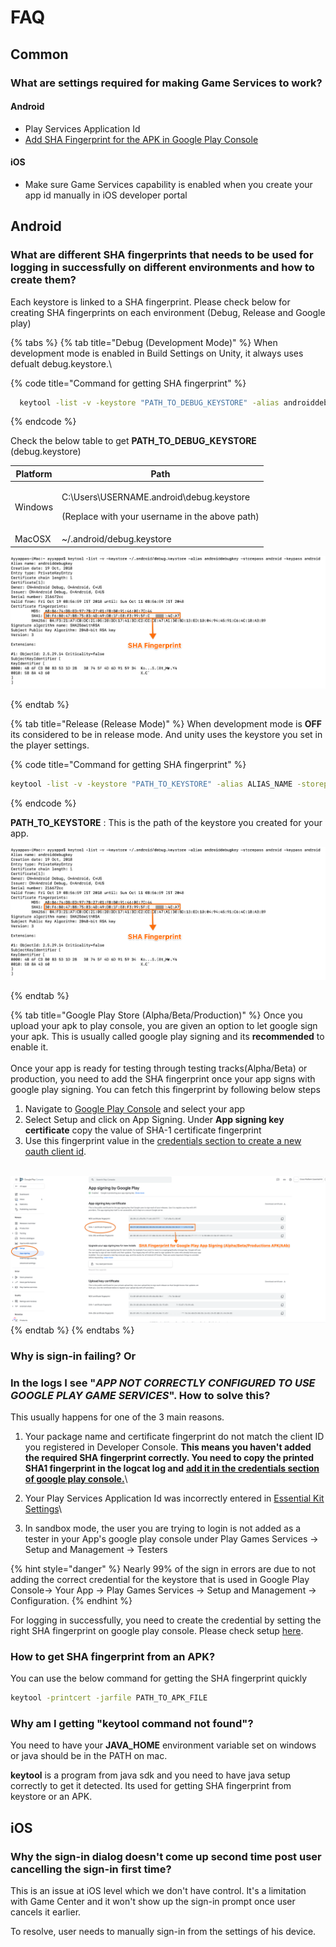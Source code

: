 # FAQ

## Common

### What are settings required for making Game Services to work?

#### Android

* Play Services Application Id
* [Add SHA Fingerprint for the APK in Google Play Console](setup/android.md#configuring-credentials-sha-fingerprint-authentication)

#### iOS

* Make sure Game Services capability is enabled when you create your app id manually in iOS developer portal

## Android

### What are different SHA fingerprints that needs to be used for logging in successfully on different environments and how to create them?

Each keystore is linked to a SHA fingerprint. Please check below for creating SHA fingerprints on each environment (Debug, Release and Google play)

{% tabs %}
{% tab title="Debug (Development Mode)" %}
When development mode is enabled in Build Settings on Unity, it always uses defualt debug.keystore.\


{% code title="Command for getting SHA fingerprint" %}
```bash
  keytool -list -v -keystore "PATH_TO_DEBUG_KEYSTORE" -alias androiddebugkey -storepass android -keypass android
```
{% endcode %}

Check the below table to get  **PATH\_TO\_DEBUG\_KEYSTORE** (debug.keystore)

| Platform | Path                                                                                                  |
| -------- | ----------------------------------------------------------------------------------------------------- |
| Windows  | <p>C:\Users\USERNAME\.android\debug.keystore</p><p>(Replace with your username in the above path)</p> |
| MacOSX   | \~/.android/debug.keystore                                                                            |

![SHA fingerprint to consider finishing the configuration on google play console](../.gitbook/assets/GetSHAFingerPrint.png)


{% endtab %}

{% tab title="Release (Release Mode)" %}
When development mode is **OFF** its considered to be in release mode. And unity uses the keystore you set in the player settings.

{% code title="Command for getting SHA fingerprint" %}
```bash
keytool -list -v -keystore "PATH_TO_KEYSTORE" -alias ALIAS_NAME -storepass STORE_PASSWORD -keypass KEY_PASSWORD
```
{% endcode %}

**PATH\_TO\_KEYSTORE** : This is the path of the keystore you created for your app.

![Use your release keystore along with providing. ALIAS\_NAME,  STORE\_PASS and KEY\_PASS](../.gitbook/assets/GetSHAFingerPrint.png)


{% endtab %}

{% tab title="Google Play Store (Alpha/Beta/Production)" %}
Once you upload your apk to play console, you are given an option to let google sign your apk. This is usually called google play signing and its **recommended** to enable it.\
\
Once your app is ready for testing through testing tracks(Alpha/Beta) or production, you need to add the SHA fingerprint once your app signs with google play signing. You can fetch this fingerprint by following below steps

1. Navigate to [Google Play Console](https://play.google.com/apps/publish) and select your app
2. Select Setup and click on App Signing. Under **App signing key certificate** copy the value of SHA-1 certificate fingerprint
3. Use this fingerprint value in the [credentials section to create a new oauth client id](setup/android.md#configuring-credentials-sha-fingerprint-authentication).\
   \
   &#x20;&#x20;

![Google play app signing SHA fingerprint](../.gitbook/assets/GooglePlayAppSigningSHAFingerprint.png)
{% endtab %}
{% endtabs %}

### Why is sign-in failing? **Or**

### **In the logs I see "**_**APP NOT CORRECTLY CONFIGURED TO USE GOOGLE PLAY GAME SERVICES**_**". How to solve this?**

This usually happens for one of the 3 main reasons.

1. Your package name and certificate fingerprint do not match the client ID you registered in Developer Console. **This means you haven't added the required SHA fingerprint correctly. You need to copy the printed SHA1 fingerprint  in the logcat log and** [**add it in the credentials section of google play console.**](setup/android.md#adding-a-sha-fingerprint)\

2. Your Play Services Application Id was incorrectly entered in [Essential Kit Settings](setup/#properties)\

3. In sandbox mode, the user you are trying to login is not added as a tester in your App's google play console under Play Games Services -> Setup and Management -> Testers

{% hint style="danger" %}
Nearly 99% of the sign in errors are due to not adding the correct credential for the keystore that is used in Google Play Console-> Your App -> Play Games Services -> Setup and Management -> Configuration.&#x20;
{% endhint %}

For logging in successfully, you need to create the credential by setting the right SHA fingerprint on google play console. Please check setup [here](setup/android.md#configuring-credentials-sha-fingerprint-authentication).

### How to get SHA fingerprint from an APK?

You can use the below command for getting the SHA fingerprint quickly

```bash
keytool -printcert -jarfile PATH_TO_APK_FILE
```

### Why am I getting "keytool command not found"?

You need to have your **JAVA\_HOME** environment variable set on windows or java should be in the PATH on mac.

**keytool** is a program from java sdk and you need to have java setup correctly to get it detected. Its used for getting SHA fingerprint from keystore or an APK.

## iOS

### Why the sign-in dialog doesn't come up second time post user cancelling the sign-in first time?

This is an issue at iOS level which we don't have control. It's a limitation with Game Center and it won't show up the sign-in prompt once user cancels it earlier.

To resolve, user needs to manually sign-in from the settings of his device.

